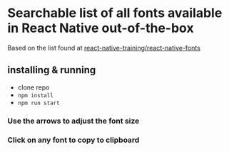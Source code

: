 # Searchable list of all fonts available in React Native out-of-the-box

Based on the list found at [react-native-training/react-native-fonts](https://github.com/react-native-training/react-native-fonts)

## installing & running

- clone repo
- `npm install`
- `npm run start`

### Use the arrows to adjust the font size

### Click on any font to copy to clipboard
